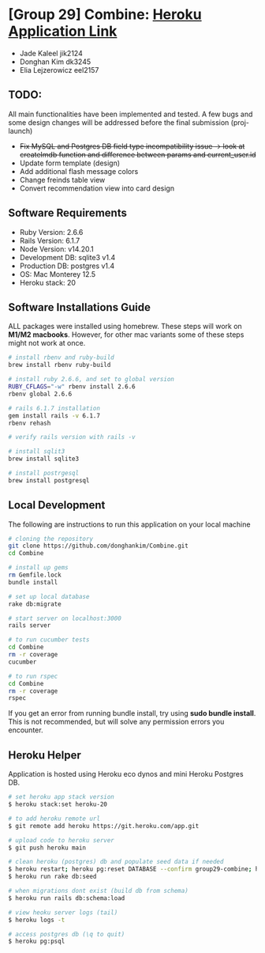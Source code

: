 # [Group 29] Combine: <a href="https://group29-combine.herokuapp.com/" target="_blank">Heroku Application Link</a>

* Jade Kaleel jik2124
* Donghan Kim dk3245
* Elia Lejzerowicz eel2157

## TODO:
All main functionalities have been implemented and tested. A few bugs and some design changes will be addressed before the final submission (proj-launch)
* ~~Fix MySQL and Postgres DB field type incompatibility issue -> look at createImdb function and difference between params and current_user.id~~
* Update form template (design)
* Add additional flash message colors
* Change freinds table view
* Convert recommendation view into card design

## Software Requirements
* Ruby Version: 2.6.6
* Rails Version: 6.1.7
* Node Version: v14.20.1
* Development DB: sqlite3 v1.4
* Production DB: postgres v1.4
* OS: Mac Monterey 12.5
* Heroku stack: 20

## Software Installations Guide
ALL packages were installed using homebrew. These steps will work on **M1/M2 macbooks**. However, for other mac variants some of these steps might not work at once.

```sh
# install rbenv and ruby-build
brew install rbenv ruby-build

# install ruby 2.6.6, and set to global version
RUBY_CFLAGS="-w" rbenv install 2.6.6
rbenv global 2.6.6

# rails 6.1.7 installation
gem install rails -v 6.1.7
rbenv rehash

# verify rails version with rails -v

# install sqlit3
brew install sqlite3

# install postrgesql
brew install postgresql
```

## Local Development
The following are instructions to run this application on your local machine
```sh
# cloning the repository
git clone https://github.com/donghankim/Combine.git
cd Combine

# install up gems
rm Gemfile.lock
bundle install

# set up local database
rake db:migrate

# start server on localhost:3000
rails server

# to run cucumber tests
cd Combine
rm -r coverage
cucumber

# to run rspec
cd Combine
rm -r coverage
rspec
```
If you get an error from running bundle install, try using **sudo bundle install**. This is not recommended, but will solve any permission errors you encounter.

## Heroku Helper
Application is hosted using Heroku eco dynos and mini Heroku Postgres DB.
```sh
# set heroku app stack version
$ heroku stack:set heroku-20

# to add heroku remote url
$ git remote add heroku https://git.heroku.com/app.git

# upload code to heroku server
$ git push heroku main

# clean heroku (postgres) db and populate seed data if needed
$ heroku restart; heroku pg:reset DATABASE --confirm group29-combine; heroku run rake db:migrate
$ heroku run rake db:seed

# when migrations dont exist (build db from schema)
$ heroku run rails db:schema:load

# view heoku server logs (tail)
$ heroku logs -t

# access postgres db (\q to quit)
$ heroku pg:psql
```

